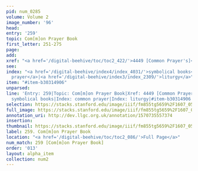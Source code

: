 ```yaml
---
pid: num_0285
volume: Volume 2
image_number: '96'
head: 
entry: '259'
topic: Com[m]on Prayer Book
first_letter: 251-275
page: 
add: 
xref: "<a href='/digital-beehive/toc/toc2_422/'>4449 [Common Prayer's]</a>"
see: 
index: "<a href='/digital-beehive/index4/index_4031/'>symbolical books</a>|<a href='/digital-beehive/index1/index_0746/'>common
  prayer</a>|<a href='/digital-beehive/index3/index_2309/'>liturgy</a>"
item: "#item-b30314906"
unparsed: 
line: 'Entry: 259|Topic: Com[m]on Prayer Book|Xref: 4449 [Common Prayer''s]|Index:
  symbolical books|Index: common prayer|Index: liturgy|#item-b30314906'
selection: https://stacks.stanford.edu/image/iiif/fm855tg5659%2F1607_0563/817,641,2956,486/full/0/default.jpg
full_image: https://stacks.stanford.edu/image/iiif/fm855tg5659%2F1607_0563/full/full/0/default.jpg
annotation_uri: http://dev.llgc.org.uk/annotation/1570735557374
insertion: 
thumbnail: https://stacks.stanford.edu/image/iiif/fm855tg5659%2F1607_0563/817,641,600,180/250,/0/default.jpg
label: 259. Com[m]on Prayer Book
location: "<a href='/digital-beehive/toc/toc2_086/'>Full Page</a>"
num_match: 259 [Com[m]on Prayer Book]
order: '013'
layout: alpha_item
collection: num2
---
```

